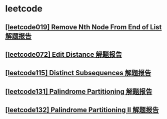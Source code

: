 # leetcode

## [[leetcode019] Remove Nth Node From End of List 解题报告](./leetcode019/leetcode019.md)

## [[leetcode072] Edit Distance 解题报告](./leetcode072/leetcode072.md)

## [[leetcode115] Distinct Subsequences 解题报告](./leetcode115/leetcode115.md)

## [[leetcode131] Palindrome Partitioning 解题报告](./leetcode131/leetcode131.md)

## [[leetcode132] Palindrome Partitioning II 解题报告](./leetcode132/leetcode132.md)
